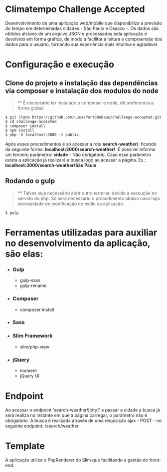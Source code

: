 # Climatempo Challenge Accepted

Desenvolvimento de uma aplicação web/mobile que disponibiliza a previsão do tempo em determinadas cidades - São Paulo e Osasco -. Os dados são obtidos atráves de um arquivo JSON e processados pela aplicação e devolvido em forma gráfica, de modo a facilitar a leitura e compreensão dos dados para o usuário, tornando sua experiência mais intuitiva e agradável.

# Configuração e execução

## Clone do projeto e instalação das dependências via composer e instalação dos modulos do node
> ** É necessário ter instalado o composer e node, dê preferencia a forma global.

```
$ git clone https://github.com/LucasPortoDeDeus/challenge-accepted.git
$ cd challenge-accepted
$ composer install
$ npm install
$ php -S localhost:3000 -t public
```
Após esses procedimentos é só acessar a rota <b>search-weather/</b>, ficando da seguinte forma: <strong>localhost:3000/search-weather/</strong>.
É possível informa um terceiro parâmetro: <b>cidade</b> - Não obrigatório.
Caso esse parâmetro exista a aplicação já realizará a busca logo ao acessar a página.
Ex.: <strong>localhost:3000/search-weather/São Paulo</strong>


## Rodando o gulp
 > ** Talves seja necessário abrir outro terminal devido a execução do servido do php. Só será necessário o procedimento abaixo caso haja necessidade de modificação no estilo da aplicação.
```
$ gulp
```

# Ferramentas utilizadas para auxiliar no desenvolvimento da aplicação, são elas:

 - ### Gulp
    - gulp-sass
    - gulp-rename
 - ### Composer
    - composer install
 - ### Sass
 - ### Slim Framework
    - slim/php-view
 - ### jQuery
    - moment
    - jQuery UI

# Endpoint
Ao acessar o endpoint 'search-weather/[city]' e passar a cidade a busca já será realiza no instante em que a página carregar, o parâmetro não é obrigatório. A busca é realizada através de uma requisição ajax - POST - no seguinte endpoint: /search/weather

# Template
A aplicação utiliza o PhpRenderer do Slim que facilitando a gestão do front-end.
